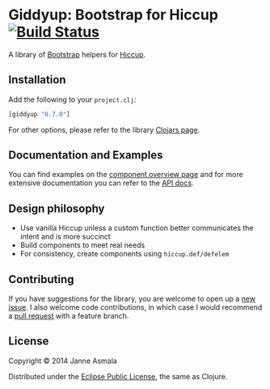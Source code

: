 Giddyup: Bootstrap for Hiccup [![Build Status](https://secure.travis-ci.org/asmala/giddyup.png?branch=master)](http://travis-ci.org/asmala/giddyup)
=============================

A library of [Bootstrap](http://getbootstrap.com/) helpers for
[Hiccup](https://github.com/weavejester/hiccup/).


## Installation

Add the following to your `project.clj`:

```clojure
[giddyup "0.7.0"]
```

For other options, please refer to the library
[Clojars page](https://clojars.org/giddyup).


## Documentation and Examples

You can find examples on the
[component overview page](http://asmala.github.io/giddyup/components.html)
and for more extensive documentation you can refer to the
[API docs](http://asmala.github.com/giddyup).


## Design philosophy

* Use vanilla Hiccup unless a custom function better communicates the
  intent and is more succinct
* Build components to meet real needs
* For consistency, create components using `hiccup.def/defelem`


## Contributing

If you have suggestions for the library, you are welcome to open up a
[new issue](https://github.com/asmala/giddyup/issues/new). I also
welcome code contributions, in which case I would recommend a
[pull request](https://help.github.com/articles/using-pull-requests)
with a feature branch.


## License

Copyright © 2014 Janne Asmala

Distributed under the
[Eclipse Public License](http://www.eclipse.org/legal/epl-v10.html),
the same as Clojure.
